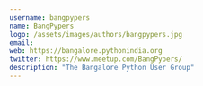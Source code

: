 ```yaml
---
username: bangpypers
name: BangPypers
logo: /assets/images/authors/bangpypers.jpg
email:  
web: https://bangalore.pythonindia.org
twitter: https://www.meetup.com/BangPypers/
description: "The Bangalore Python User Group"
---
```

